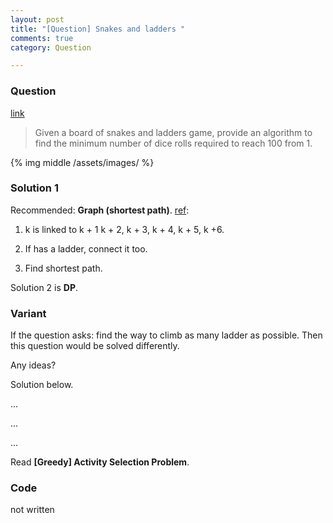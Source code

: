 ```yaml
---
layout: post
title: "[Question] Snakes and ladders "
comments: true
category: Question

---
```


### Question 

[link](http://www.careercup.com/question?id=14955106)

> Given a board of snakes and ladders game, provide an algorithm to find the minimum number of dice rolls required to reach 100 from 1.

{% img middle /assets/images/ %}

### Solution 1

Recommended: __Graph (shortest path)__. [ref](http://www.careercup.com/question?id=14955106): 

1. k is linked to k + 1 k + 2, k + 3, k + 4, k + 5, k +6. 

2. If has a ladder, connect it too. 

3. Find shortest path.

Solution 2 is __DP__. 

### Variant

If the question asks: find the way to climb as many ladder as possible. Then this question would be solved differently.

Any ideas? 

Solution below. 

...

...

...

Read __[Greedy] Activity Selection Problem__. 

### Code

not written

